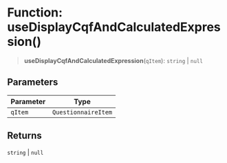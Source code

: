 # Function: useDisplayCqfAndCalculatedExpression()

> **useDisplayCqfAndCalculatedExpression**(`qItem`): `string` \| `null`

## Parameters

| Parameter | Type |
| ------ | ------ |
| `qItem` | `QuestionnaireItem` |

## Returns

`string` \| `null`
